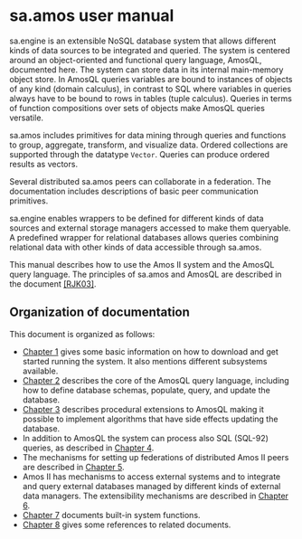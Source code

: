 # sa.amos user manual

sa.engine is an extensible NoSQL database system that allows different kinds of data sources to be integrated and queried. The system is centered around an object-oriented and functional query language, AmosQL, documented here. The system can store data in its internal main-memory object store. In AmosQL queries variables are bound to instances of objects of any kind (domain calculus), in contrast to SQL where variables in queries always have to be bound to rows in tables (tuple calculus). Queries in terms of function compositions over sets of objects make AmosQL queries versatile.

sa.amos includes primitives for data mining through queries and functions to group, aggregate, transform, and visualize data. Ordered collections are supported through the datatype `Vector`. Queries can produce ordered results as vectors.

Several distributed sa.amos peers can collaborate in a federation. The documentation includes descriptions of basic peer communication primitives.

sa.engine enables wrappers to be defined for different kinds of data sources and external storage managers accessed to make them queryable. A predefined wrapper for relational databases allows queries combining relational data with other kinds of data accessible through sa.amos.

This manual describes how to use the Amos II system and the AmosQL query language. The principles of sa.amos and AmosQL are described in the document [\[RJK03\]](#RJK03).

## Organization of documentation

This document is organized as follows:

-   [Chapter 1](#running) gives some basic information on how to download and get started running the system. It also mentions different subsystems available.
-   [Chapter 2](#amosql) describes the core of the AmosQL query language, including how to define database schemas, populate, query, and update the database.
-   [Chapter 3](#procedures) describes procedural extensions to AmosQL making it possible to implement algorithms that have side effects updating the database.
-   In addition to AmosQL the system can process also SQL (SQL-92) queries, as described in [Chapter 4](#SQL-processor).
-   The mechanisms for setting up federations of distributed Amos II peers are described in [Chapter 5](#peers).
-   Amos II has mechanisms to access external systems and to integrate and query external databases managed by different kinds of external data managers. The extensibility mechanisms are described in [Chapter 6](#mediatorfns).
-   [Chapter 7](#systemfunctions) documents built-in system functions. 
-   [Chapter 8](#references) gives some references to related documents.
